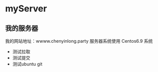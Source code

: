 # myServer

## 我的服务器
  我的网站地址：wwww.chenyinlong.party
  服务器系统使用 Centos6.9 系统
- 测试拉取
- 测试提交
- 测试ubuntu git
